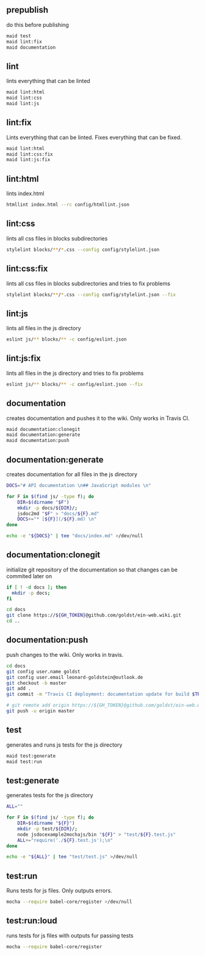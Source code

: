## prepublish

do this before publishing

```bash
maid test
maid lint:fix
maid documentation
```

## lint

lints everything that can be linted

```bash
maid lint:html
maid lint:css
maid lint:js
```

## lint:fix

Lints everything that can be linted.
Fixes everything that can be fixed.

```bash
maid lint:html
maid lint:css:fix
maid lint:js:fix
```

## lint:html

lints index.html

```bash
htmllint index.html --rc config/htmllint.json
```


## lint:css

lints all css files in blocks subdirectories

```bash
stylelint blocks/**/*.css --config config/stylelint.json
```

## lint:css:fix

lints all css files in blocks subdirectories and tries to fix problems

```bash
stylelint blocks/**/*.css --config config/stylelint.json --fix
```

## lint:js

lints all files in the js directory

```bash
eslint js/** blocks/** -c config/eslint.json
```

## lint:js:fix

lints all files in the js directory and tries to fix problems

```bash
eslint js/** blocks/** -c config/eslint.json --fix
```

## documentation

creates documentation and pushes it to the wiki. Only works in Travis CI.

```bash
maid documentation:clonegit
maid documentation:generate
maid documentation:push
```

## documentation:generate

creates documentation for all files in the js directory

```bash
DOCS="# API documentation \n## JavaScript modules \n"

for F in $(find js/ -type f); do
    DIR=$(dirname "$F")
    mkdir -p docs/${DIR}/;
    jsdoc2md "$F" > "docs/${F}.md"
    DOCS+="* [${F}](/${F}.md) \n"
done

echo -e "${DOCS}" | tee "docs/index.md" >/dev/null
```

## documentation:clonegit

initialize git repository of the documentation so that changes can be commited later on

```bash
if [ ! -d docs ]; then
  mkdir -p docs;
fi

cd docs
git clone https://${GH_TOKEN}@github.com/goldst/ein-web.wiki.git
cd ..
```

## documentation:push

push changes to the wiki. Only works in travis.

```bash
cd docs
git config user.name goldst
git config user.email leonard-goldstein@outlook.de
git checkout -b master
git add .
git commit -m "Travis CI deployment: documentation update for build $TRAVIS_BUILD_NUMBER"

# git remote add origin https://${GH_TOKEN}@github.com/goldst/ein-web.wiki.git
git push -u origin master
```


## test

generates and runs js tests for the js directory

```bash
maid test:generate
maid test:run
```

## test:generate

generates tests for the js directory

```bash
ALL=""

for F in $(find js/ -type f); do
    DIR=$(dirname "${F}")
    mkdir -p test/${DIR}/;
    node jsdocexample2mochajs/bin "${F}" > "test/${F}.test.js"
    ALL+="require('./${F}.test.js');\n"
done

echo -e "${ALL}" | tee "test/test.js" >/dev/null
```

## test:run

Runs tests for js files. Only outputs errors.

```bash
mocha --require babel-core/register >/dev/null
```

## test:run:loud

runs tests for js files with outputs fur passing tests

```bash
mocha --require babel-core/register
```
